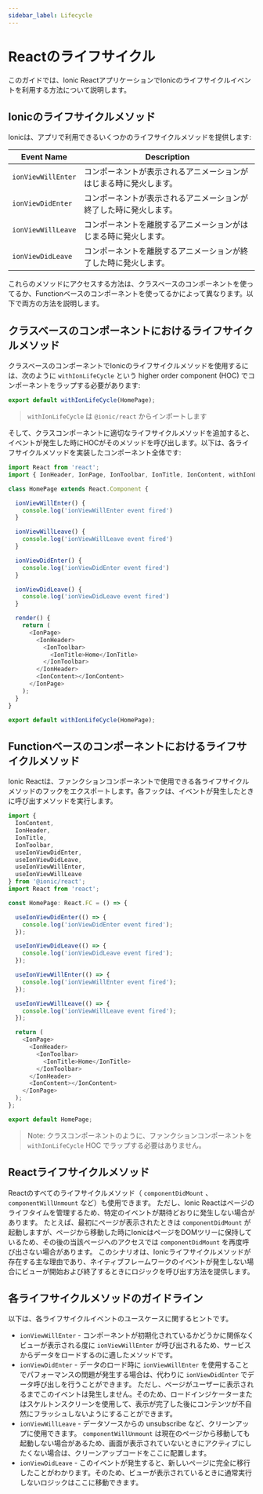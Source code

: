 ```yaml
---
sidebar_label: Lifecycle
---
```


# Reactのライフサイクル

このガイドでは、Ionic ReactアプリケーションでIonicのライフサイクルイベントを利用する方法について説明します。

## Ionicのライフサイクルメソッド

Ionicは、アプリで利用できるいくつかのライフサイクルメソッドを提供します:

| Event Name         | Description                                                          |
|--------------------|------------------------------------------------------------------|
| `ionViewWillEnter` | コンポーネントが表示されるアニメーションがはじまる時に発火します。 |
| `ionViewDidEnter`  | コンポーネントが表示されるアニメーションが終了した時に発火します。 |
| `ionViewWillLeave` | コンポーネントを離脱するアニメーションがはじまる時に発火します。  |
| `ionViewDidLeave`  | コンポーネントを離脱するアニメーションが終了した時に発火します。 |

これらのメソッドにアクセスする方法は、クラスベースのコンポーネントを使ってるか、Functionベースのコンポーネントを使ってるかによって異なります。以下で両方の方法を説明します。

## クラスベースのコンポーネントにおけるライフサイクルメソッド

クラスベースのコンポーネントでIonicのライフサイクルメソッドを使用するには、次のように `withIonLifeCycle` という higher order component (HOC) でコンポーネントをラップする必要があります:

```typescript
export default withIonLifeCycle(HomePage);
```
> `withIonLifeCycle` は `@ionic/react` からインポートします

そして、クラスコンポーネントに適切なライフサイクルメソッドを追加すると、イベントが発生した時にHOCがそのメソッドを呼び出します。以下は、各ライフサイクルメソッドを実装したコンポーネント全体です:

```typescript
import React from 'react';
import { IonHeader, IonPage, IonToolbar, IonTitle, IonContent, withIonLifeCycle } from '@ionic/react';

class HomePage extends React.Component {

  ionViewWillEnter() {
    console.log('ionViewWillEnter event fired')
  }

  ionViewWillLeave() {
    console.log('ionViewWillLeave event fired')
  }

  ionViewDidEnter() {
    console.log('ionViewDidEnter event fired')
  }

  ionViewDidLeave() {
    console.log('ionViewDidLeave event fired')
  }

  render() {
    return (
      <IonPage>
        <IonHeader>
          <IonToolbar>
            <IonTitle>Home</IonTitle>
          </IonToolbar>
        </IonHeader>
        <IonContent></IonContent>
      </IonPage>
    );
  }
}

export default withIonLifeCycle(HomePage);
```

## Functionベースのコンポーネントにおけるライフサイクルメソッド

Ionic Reactは、ファンクションコンポーネントで使用できる各ライフサイクルメソッドのフックをエクスポートします。各フックは、イベントが発生したときに呼び出すメソッドを実行します。

```typescript
import {
  IonContent,
  IonHeader,
  IonTitle,
  IonToolbar,
  useIonViewDidEnter,
  useIonViewDidLeave,
  useIonViewWillEnter,
  useIonViewWillLeave
} from '@ionic/react';
import React from 'react';

const HomePage: React.FC = () => {

  useIonViewDidEnter(() => {
    console.log('ionViewDidEnter event fired');
  });

  useIonViewDidLeave(() => {
    console.log('ionViewDidLeave event fired');
  });

  useIonViewWillEnter(() => {
    console.log('ionViewWillEnter event fired');
  });

  useIonViewWillLeave(() => {
    console.log('ionViewWillLeave event fired');
  });

  return (
    <IonPage>
      <IonHeader>
        <IonToolbar>
          <IonTitle>Home</IonTitle>
        </IonToolbar>
      </IonHeader>
      <IonContent></IonContent>
    </IonPage>
  );
};

export default HomePage;
```

> Note: クラスコンポーネントのように、ファンクションコンポーネントを `withIonLifeCycle` HOC でラップする必要はありません。

## Reactライフサイクルメソッド

Reactのすべてのライフサイクルメソッド（ `componentDidMount` 、`componentWillUnmount` など）も使用できます。 ただし、Ionic Reactはページのライフタイムを管理するため、特定のイベントが期待どおりに発生しない場合があります。 たとえば、最初にページが表示されたときは `componentDidMount` が起動しますが、ページから移動した時にIonicはページをDOMツリーに保持しているため、その後の当該ページへのアクセスでは `componentDidMount` を再度呼び出さない場合があります。 このシナリオは、Ionicライフサイクルメソッドが存在する主な理由であり、ネイティブフレームワークのイベントが発生しない場合にビューが開始および終了するときにロジックを呼び出す方法を提供します。

## 各ライフサイクルメソッドのガイドライン

以下は、各ライフサイクルイベントのユースケースに関するヒントです。

- `ionViewWillEnter` - コンポーネントが初期化されているかどうかに関係なくビューが表示される度に `ionViewWillEnter` が呼び出されるため、サービスからデータをロードするのに適したメソッドです。
- `ionViewDidEnter` - データのロード時に `ionViewWillEnter` を使用することでパフォーマンスの問題が発生する場合は、代わりに `ionViewDidEnter` でデータ呼び出しを行うことができます。 ただし、ページがユーザーに表示されるまでこのイベントは発生しません。そのため、ロードインジケーターまたはスケルトンスクリーンを使用して、表示が完了した後にコンテンツが不自然にフラッシュしないようにすることができます。
- `ionViewWillLeave` - データソースからの unsubscribe など、クリーンアップに使用できます。  `componentWillUnmount` は現在のページから移動しても起動しない場合があるため、画面が表示されていないときにアクティブにしたくない場合は、クリーンアップコードをここに配置します。
- `ionViewDidLeave` - このイベントが発生すると、新しいページに完全に移行したことがわかります。そのため、ビューが表示されているときに通常実行しないロジックはここに移動できます。
